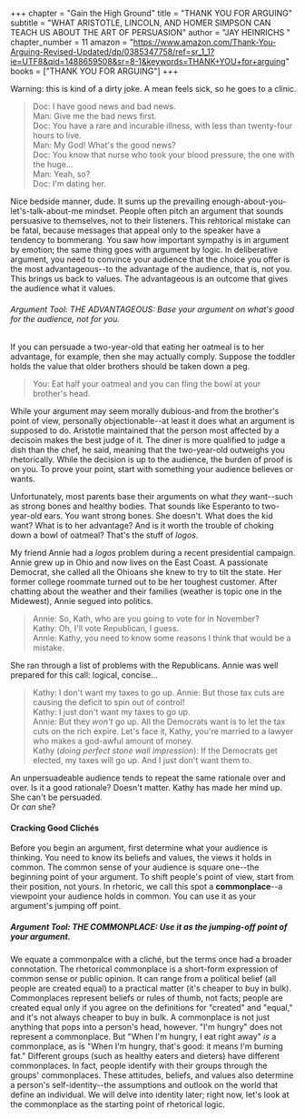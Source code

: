 +++
chapter = "Gain the High Ground"
title = "THANK YOU FOR ARGUING"
subtitle = "WHAT ARISTOTLE, LINCOLN, AND HOMER SIMPSON CAN TEACH US ABOUT THE ART OF PERSUASION"
author = "JAY HEINRICHS "
chapter_number = 11
amazon = "https://www.amazon.com/Thank-You-Arguing-Revised-Updated/dp/0385347758/ref=sr_1_1?ie=UTF8&qid=1488659508&sr=8-1&keywords=THANK+YOU+for+arguing"
books = ["THANK YOU FOR ARGUING"]
+++

Warning: this is kind of a dirty joke. A mean feels sick, so he goes to a clinic.  
  
> Doc: I have good news and bad news.  
> Man: Give me the bad news first.  
> Doc: You have a rare and incurable illness, with less than twenty-four hours to live.  
> Man: My God! What's the good news?  
> Doc: You know that nurse who took your blood pressure, the one with the huge...  
> Man: Yeah, so?  
> Doc: I'm dating her.  
  
Nice bedside manner, dude. It sums up the prevailing enough-about-you-let's-talk-about-me mindset. People often pitch an argument that sounds persuasive to themselves, not to their listeners. This rehtorical mistake can be fatal, because messages that appeal only to the speaker have a tendency to bommerang. You saw how important sympathy is in argument by emotion; the same thing goes with argument by logic. In deliberative argument, you need to convince your audience that the choice you offer is the most advantageous--to the advantage of the audience, that is, not you. This brings us back to values. The advantageous is an outcome that gives the audience what it values.  
###### Argument Tool: THE ADVANTAGEOUS: Base your argument on what's good for the audience, not for you.
  
If you can persuade a two-year-old that eating her oatmeal is to her advantage, for example, then she may actually comply. Suppose the toddler holds the value that older brothers should be taken down a peg.  
  
> You: Eat half your oatmeal and you can fling the bowl at your brother's head.  
  
While your argument may seem morally dubious-and from the brother's point of view, personally objectionable--at least it does what an argument is supposed to do. Aristotle maintained that the person most affected by a decisoin makes the best judge of it. The diner is more qualified to judge a dish than the chef, he said, meaning that the two-year-old outweighs you rhetorically. While the decision is up to the audience, the burden of proof is on you. To prove your point, start with something your audience believes or wants.  
  
Unfortunately, most parents base their arguments on what _they_ want--such as strong bones and healthy bodies. That sounds like Esperanto to two-year-old ears. You want strong bones. She doesn't. What does the kid want? What is to her advantage? And is it worth the trouble of choking down a bowl of oatmeal? That's the stuff of _logos_.  
  
My friend Annie had a _logos_ problem during a recent presidential campaign. Annie grew up in Ohio and now lives on the East Coast. A passionate Democrat, she called all the Ohioans she knew to try to tilt the state. Her former college roommate turned out to be her toughest customer. After chatting about the weather and their families  (weather is topic one in the Midewest), Annie segued into politics.  
  
> Annie: So, Kath, who are you going to vote for in November?  
> Kathy: Oh, I'll vote Republican, I guess.  
> Annie: Kathy, you need to know some reasons I think that would be a mistake.  
  
She ran through a list of problems with the Republicans. Annie was well prepared for this call: logical, concise...  
  
> Kathy: I don't want my taxes to go up.
> Annie: But those tax cuts are causing the deficit to spin out of control!  
> Kathy: I just don't want my taxes to go up.  
> Annie: But they _won't_ go up. All the Democrats want is to let the tax cuts on the rich expire. Let's face it, Kathy, you're married to a lawyer who makes a god-awful amount of money.  
> Kathy (_doing perfect stone wall impression_): If the Democrats get elected, my taxes will go up. And I just don't want them to.  
  
An unpersuadeable audience tends to repeat the same rationale over and over. Is it a good rationale? Doesn't matter. Kathy has made her mind up. She can't be persuaded.  
Or _can_ she?  


#### Cracking Good Clichés
Before you begin an argument, first determine what your audience is thinking. You need to know its beliefs and values, the views it holds in common. The common sense of your audience is square one--the beginning point of your argument. To shift people's point of view, start from their position, not yours. In rhetoric, we call this spot a **commonplace**--a viewpoint your audience holds in common. You can use it as your argument's jumping off point.  

##### Argument Tool: THE COMMONPLACE: Use it as the jumping-off point of your argument.

We equate a commonpalce with a cliché, but the terms once had a broader connotation. The rhetorical commonplace is a short-form expression of common sense or public opinion. It can range from a political belief (all people are created equal) to a practical matter (it's cheaper to buy in bulk). Commonplaces represent beliefs or rules of thumb, not facts; people are created equal only if you agree on the definitions for "created" and "equal," and it's not always cheaper to buy in bulk. A commonplace is not just anything that pops into a person's head, however. "I'm hungry" does not represent a commonplace. But "When I'm hungry, I eat right away" _is_ a commonplace, as is "When I'm hungry, that's good: it means I'm burning fat." Different groups (such as healthy eaters and dieters) have different commonplaces. In fact, people identify with their groups through the groups' commonplaces. These attitudes, beliefs, and values also determine a person's self-identity--the assumptions and outlook on the world that define an individual. We will delve into identity later; right now, let's look at the commonplace as the starting point of rhetorical logic. 
